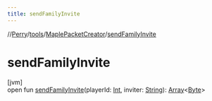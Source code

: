 ```yaml
---
title: sendFamilyInvite
---
```

//[Perry](../../../index.html)/[tools](../index.html)/[MaplePacketCreator](index.html)/[sendFamilyInvite](send-family-invite.html)



# sendFamilyInvite



[jvm]\
open fun [sendFamilyInvite](send-family-invite.html)(playerId: [Int](https://kotlinlang.org/api/latest/jvm/stdlib/kotlin/-int/index.html), inviter: [String](https://docs.oracle.com/javase/8/docs/api/java/lang/String.html)): [Array](https://kotlinlang.org/api/latest/jvm/stdlib/kotlin/-array/index.html)&lt;[Byte](https://kotlinlang.org/api/latest/jvm/stdlib/kotlin/-byte/index.html)&gt;




